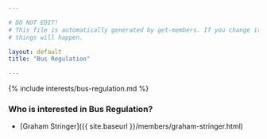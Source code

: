 ```yaml
---

# DO NOT EDIT!
# This file is automatically generated by get-members. If you change it, bad
# things will happen.

layout: default
title: "Bus Regulation"

---
```


{% include interests/bus-regulation.md %}

### Who is interested in Bus Regulation?


* [Graham Stringer]({{ site.baseurl }}/members/graham-stringer.html)

